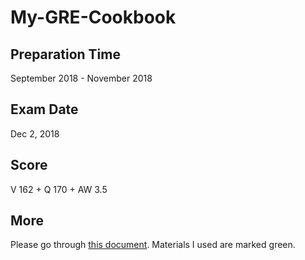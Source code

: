 # My-GRE-Cookbook

## Preparation Time

September 2018 - November 2018

## Exam Date

Dec 2, 2018

## Score

V 162 + Q 170 + AW 3.5

## More

Please go through [this document](https://github.com/bcwingnut/My-GRE-Cookbook/blob/master/Guide%20to%20a%20340%20on%20GRE%5BRobin%5D.pdf).
Materials I used are marked green.
